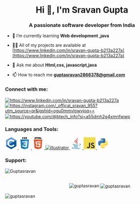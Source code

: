 

<h1 align="center">Hi 👋, I'm Sravan Gupta</h1>
<h3 align="center">A passionate software developer from India</h3>

- 🌱 I’m currently learning **Web development ,java**

- 👨‍💻 All of my projects are available at [https://www.linkedin.com/in/sravan-gupta-b213a227a](https://www.linkedin.com/in/sravan-gupta-b213a227a)

- 💬 Ask me about **Html,css, javascript,java**

- 📫 How to reach me **guptasravan2866378@gmail.com**

<h3 align="left">Connect with me:</h3>
<p align="left">
<a href="https://linkedin.com/in/https://www.linkedin.com/in/sravan-gupta-b213a227a" target="blank"><img align="center" src="https://raw.githubusercontent.com/rahuldkjain/github-profile-readme-generator/master/src/images/icons/Social/linked-in-alt.svg" alt="https://www.linkedin.com/in/sravan-gupta-b213a227a" height="30" width="40" /></a>
<a href="https://instagram.com/https://instagram.com/_offical_sravan_955?utm_source=qr&igshid=ogu0mmvlowvjoq==" target="blank"><img align="center" src="https://raw.githubusercontent.com/rahuldkjain/github-profile-readme-generator/master/src/images/icons/Social/instagram.svg" alt="https://instagram.com/_offical_sravan_955?utm_source=qr&igshid=ogu0mmvlowvjoq==" height="30" width="40" /></a>
<a href="https://www.youtube.com/c/https://youtube.com/@btech_info?si=a55dmh2g4xmnfwwp" target="blank"><img align="center" src="https://raw.githubusercontent.com/rahuldkjain/github-profile-readme-generator/master/src/images/icons/Social/youtube.svg" alt="https://youtube.com/@btech_info?si=a55dmh2g4xmnfwwp" height="30" width="40" /></a>
</p>

<h3 align="left">Languages and Tools:</h3>
<p align="left"> <a href="https://www.cprogramming.com/" target="_blank" rel="noreferrer"> <img src="https://raw.githubusercontent.com/devicons/devicon/master/icons/c/c-original.svg" alt="c" width="40" height="40"/> </a> <a href="https://www.w3schools.com/css/" target="_blank" rel="noreferrer"> <img src="https://raw.githubusercontent.com/devicons/devicon/master/icons/css3/css3-original-wordmark.svg" alt="css3" width="40" height="40"/> </a> <a href="https://www.w3.org/html/" target="_blank" rel="noreferrer"> <img src="https://raw.githubusercontent.com/devicons/devicon/master/icons/html5/html5-original-wordmark.svg" alt="html5" width="40" height="40"/> </a> <a href="https://www.adobe.com/in/products/illustrator.html" target="_blank" rel="noreferrer"> <img src="https://www.vectorlogo.zone/logos/adobe_illustrator/adobe_illustrator-icon.svg" alt="illustrator" width="40" height="40"/> </a> <a href="https://www.java.com" target="_blank" rel="noreferrer"> <img src="https://raw.githubusercontent.com/devicons/devicon/master/icons/java/java-original.svg" alt="java" width="40" height="40"/> </a> <a href="https://developer.mozilla.org/en-US/docs/Web/JavaScript" target="_blank" rel="noreferrer"> <img src="https://raw.githubusercontent.com/devicons/devicon/master/icons/javascript/javascript-original.svg" alt="javascript" width="40" height="40"/> </a> <a href="https://www.python.org" target="_blank" rel="noreferrer"> <img src="https://raw.githubusercontent.com/devicons/devicon/master/icons/python/python-original.svg" alt="python" width="40" height="40"/> </a> </p>

<h3 align="left">Support:</h3>
<p><a href="https://www.buymeacoffee.com/Guptasravan "> <img align="left" src="https://cdn.buymeacoffee.com/buttons/v2/default-yellow.png" height="50" width="210" alt="Guptasravan " /></a></p><br><br>

<p><img align="left" src="https://github-readme-stats.vercel.app/api/top-langs?username=guptasravan&show_icons=true&locale=en&layout=compact" alt="guptasravan" /></p>

<p>&nbsp;<img align="center" src="https://github-readme-stats.vercel.app/api?username=guptasravan&show_icons=true&locale=en" alt="guptasravan" /></p>

<p><img align="center" src="https://github-readme-streak-stats.herokuapp.com/?user=guptasravan&" alt="guptasravan" /></p>
